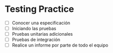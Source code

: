 # Testing Practice
  - [ ] Conocer una especificación
  - [ ] Iniciando las pruebas
  - [ ] Pruebas unitarias adicionales
  - [ ] Pruebas de integración
  - [ ] Realice un informe por parte de todo el equipo